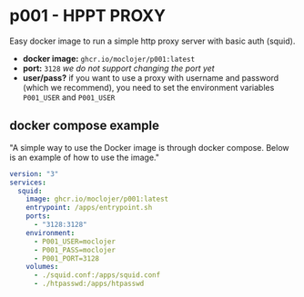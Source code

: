 # p001 - HPPT PROXY

Easy docker image to run a simple http proxy server with basic auth (squid).

* **docker image:** `ghcr.io/moclojer/p001:latest`
* **port:** `3128` *we do not support changing the port yet*
* **user/pass?** if you want to use a proxy with username and password (which we recommend), you need to set the environment variables `P001_USER` and `P001_USER`

## docker compose example

"A simple way to use the Docker image is through ﻿docker compose. Below is an example of how to use the image."

```yaml
version: "3"
services:
  squid:
    image: ghcr.io/moclojer/p001:latest
    entrypoint: /apps/entrypoint.sh
    ports:
      - "3128:3128"
    environment:
      - P001_USER=moclojer
      - P001_PASS=moclojer
      - P001_PORT=3128
    volumes:
      - ./squid.conf:/apps/squid.conf
      - ./htpasswd:/apps/htpasswd
```
